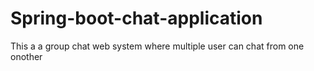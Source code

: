 # Spring-boot-chat-application
This a a group chat web system where multiple user can chat from one onother
